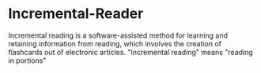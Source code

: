 # Incremental-Reader
Incremental reading is a software-assisted method for learning and retaining information from reading, which involves the creation of flashcards out of electronic articles. "Incremental reading" means "reading in portions"

